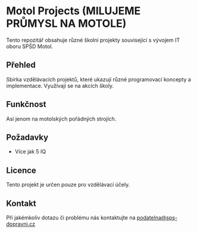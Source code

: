 # Motol Projects (MILUJEME PRŮMYSL NA MOTOLE)

Tento repozitář obsahuje různé školní projekty související s vývojem IT oboru SPŠD Motol.

## Přehled

Sbírka vzdělávacích projektů, které ukazují různé programovací koncepty a implementace. Využívají se na akcích školy.

## Funkčnost

Asi jenom na motolských pořádných strojích.

## Požadavky

- Více jak 5 IQ

## Licence

Tento projekt je určen pouze pro vzdělávací účely.

## Kontakt

Při jakémkoliv dotazu či problému nás kontaktujte na podatelna@sps-dopravni.cz